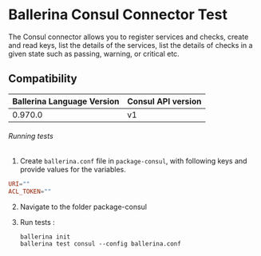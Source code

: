 # Ballerina Consul Connector Test

The Consul connector allows you to register services and checks, create and read keys, list the details
 of the services, list the details of checks in a given state such as passing, warning, or critical etc.

## Compatibility
| Ballerina Language Version | Consul API version  |
| -------------------------- | ------------------- |
|  0.970.0                   | v1                  |


###### Running tests

1. Create `ballerina.conf` file in `package-consul`, with following keys and provide values for the variables.

```.conf
URI=""
ACL_TOKEN=""
```

2. Navigate to the folder package-consul

3. Run tests :

    ```
    ballerina init
    ballerina test consul --config ballerina.conf
   ```
